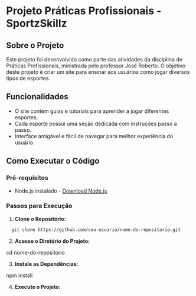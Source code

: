 # Projeto Práticas Profissionais - SportzSkillz

## Sobre o Projeto

Este projeto foi desenvolvido como parte das atividades da disciplina de Práticas Profissionais, ministrada pelo professor José Roberto. O objetivo deste projeto é criar um site para ensinar aos usuários como jogar diversos tipos de esportes.

## Funcionalidades

- O site contém guias e tutoriais para aprender a jogar diferentes esportes.
- Cada esporte possui uma seção dedicada com instruções passo a passo.
- Interface amigável e fácil de navegar para melhor experiência do usuário.

## Como Executar o Código

### Pré-requisitos

- Node.js instalado - [Download Node.js](https://nodejs.org/)

### Passos para Execução

1. **Clone o Repositório:**

```bash
  git clone https://github.com/seu-usuario/nome-do-repositorio.git
```
2. **Acesse o Diretório do Projeto:**

cd nome-do-repositorio

3. **Instale as Dependências:**

npm install

4. **Execute o Projeto:**


